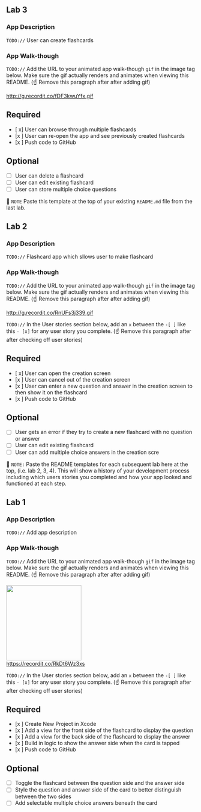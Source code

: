 ## Lab 3

### App Description
`TODO://` User can create flashcards

### App Walk-though
`TODO://` Add the URL to your animated app walk-though `gif` in the image tag below. Make sure the gif actually renders and animates when viewing this README. (☝️ Remove this paragraph after after adding gif)

http://g.recordit.co/fDF3kwuYfx.gif

## Required
- [ x] User can browse through multiple flashcards
- [x ] User can re-open the app and see previously created flashcards
- [x ] Push code to GitHub
## Optional
- [  ] User can delete a flashcard
- [  ] User can edit existing flashcard
- [  ] User can store multiple choice questions

📝 `NOTE` Paste this template at the top of your existing `README.md` file from the last lab.

## Lab 2

### App Description
`TODO://` Flashcard app which sllows user to make flashcard

### App Walk-though
`TODO://` Add the URL to your animated app walk-though `gif` in the image tag below. Make sure the gif actually renders and animates when viewing this README. (☝️ Remove this paragraph after after adding gif)

http://g.recordit.co/RnUFs3j339.gif


`TODO://` In the User stories section below, add an `x` between the `-[ ]` like this `- [x]` for any user story you complete. (☝️ Remove this paragraph after after checking off user stories)

## Required
- [ x] User can open the creation screen
- [x ] User can cancel out of the creation screen
- [x ] User can enter a new question and answer in the creation screen to then show it on the flashcard
- [x ] Push code to GitHub
## Optional
- [ ] User gets an error if they try to create a new flashcard with no question or answer
- [ ] User can edit existing flashcard
- [ ] User can add multiple choice answers in the creation scre

📝 `NOTE:` Paste the README templates for each subsequent lab here at the top, (i.e. lab 2, 3, 4). This will show a history of your development process including which users stories you completed and how your app looked and functioned at each step.

## Lab 1

### App Description
`TODO://` Add app description

### App Walk-though
`TODO://` Add the URL to your animated app walk-though `gif` in the image tag below. Make sure the gif actually renders and animates when viewing this README. (☝️ Remove this paragraph after after adding gif)

<img src="YOUR_GIF_URL_HERE" width=200><br>
https://recordit.co/RkDt6Wz3xs

`TODO://` In the User stories section below, add an `x` between the `-[ ]` like this `- [x]` for any user story you complete. (☝️ Remove this paragraph after after checking off user stories)

## Required
- [x ] Create New Project in Xcode
- [x ] Add a view for the front side of the flashcard to display the question
- [x ] Add a view for the back side of the flashcard to display the answer
- [x ] Build in logic to show the answer side when the card is tapped
- [x ] Push code to GitHub
## Optional
- [ ] Toggle the flashcard between the question side and the answer side
- [ ] Style the question and answer side of the card to better distinguish between the two sides
- [ ] Add selectable multiple choice answers beneath the card
